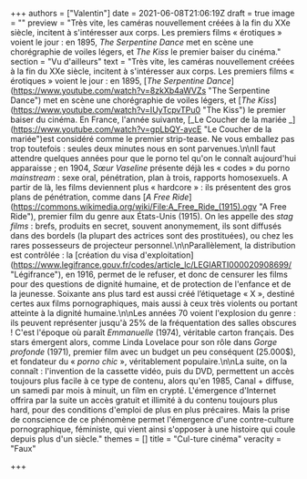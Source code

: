 +++
authors = ["Valentin"]
date = 2021-06-08T21:06:19Z
draft = true
image = ""
preview = "Très vite, les caméras nouvellement créées à la fin du XXe siècle, incitent à s'intéresser aux corps. Les premiers films « érotiques » voient le jour : en 1895, _The Serpentine Dance_ met en scène une chorégraphie de voiles légers, et _The Kiss_ le premier baiser du cinéma."
section = "Vu d'ailleurs"
text = "Très vite, les caméras nouvellement créées à la fin du XXe siècle, incitent à s'intéresser aux corps. Les premiers films « érotiques » voient le jour : en 1895, [_The Serpentine Dance_](https://www.youtube.com/watch?v=8zkXb4aWVZs \"The Serpentine Dance\") met en scène une chorégraphie de voiles légers, et [_The Kiss_](https://www.youtube.com/watch?v=IUyTcpvTPu0 \"The Kiss\") le premier baiser du cinéma. En France, l'année suivante, [_Le Coucher de la mariée _](https://www.youtube.com/watch?v=gpLbQY-aycE \"Le Coucher de la mariée\")est considéré comme le premier strip-tease. Ne vous emballez pas trop toutefois : seules deux minutes nous en sont parvenues.\n\nIl faut attendre quelques années pour que le porno tel qu'on le connaît aujourd'hui apparaisse ; en 1904, _Sœur Vaseline_ présente déjà les « codes » du porno _mainstream_ : sexe oral, pénétration, plan à trois, rapports homosexuels. A partir de là, les films deviennent plus « hardcore » : ils présentent des gros plans de pénétration, comme dans [_A Free Ride_](https://commons.wikimedia.org/wiki/File:A_Free_Ride_(1915).ogv \"A Free Ride\"), premier film du genre aux États-Unis (1915). On les appelle des _stag films_ : brefs, produits en secret, souvent anonymement, ils sont diffusés dans des bordels (la plupart des actrices sont des prostituées), ou chez les rares possesseurs de projecteur personnel.\n\nParallèlement, la distribution est contrôlée : la [création du visa d'exploitation](https://www.legifrance.gouv.fr/codes/article_lc/LEGIARTI000020908699/ \"Légifrance\"), en 1916, permet de le refuser, et donc de censurer les films pour des questions de dignité humaine, et de protection de l'enfance et de la jeunesse. Soixante ans plus tard est aussi créé l’étiquetage « X », destiné certes aux films pornographiques, mais aussi à ceux très violents ou portant atteinte à la dignité humaine.\n\nLes années 70 voient l'explosion du genre : ils peuvent représenter jusqu'à 25% de la fréquentation des salles obscures ! C'est l'époque où paraît _Emmanuelle_ (1974), véritable carton français. Des stars émergent alors, comme Linda Lovelace pour son rôle dans _Gorge profonde_ (1971), premier film avec un budget un peu conséquent (25.000$), et fondateur du « _porno chic_ », véritablement populaire.\n\nLa suite, on la connaît : l'invention de la cassette vidéo, puis du DVD, permettent un accès toujours plus facile à ce type de contenu, alors qu'en 1985, Canal + diffuse, un samedi par mois à minuit, un film en crypté. L'émergence d'Internet offrira par la suite un accès gratuit et illimité à du contenu toujours plus hard, pour des conditions d'emploi de plus en plus précaires. Mais la prise de conscience de ce phénomène permet l'émergence d'une contre-culture pornographique, féministe, qui vient ainsi s'opposer à une histoire qui coule depuis plus d'un siècle."
themes = []
title = "Cul-ture cinéma"
veracity = "Faux"

+++

